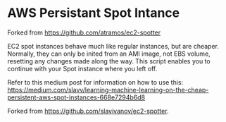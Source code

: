 # AWS Persistant Spot Intance
Forked from https://github.com/atramos/ec2-spotter

EC2 spot instances behave much like regular instances, but are cheaper. 
Normally, they can only be inited from an AMI image, not EBS volume, resetting any changes made along the way.
This script enables you to continue with your Spot instance where you left off.

Refer to this medium post for information on how to use this:
https://medium.com/slavv/learning-machine-learning-on-the-cheap-persistent-aws-spot-instances-668e7294b6d8

Forked from https://github.com/slavivanov/ec2-spotter.
